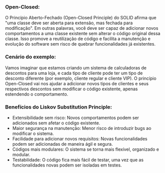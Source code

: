### Open-Closed:

O Princípio Aberto-Fechado (Open-Closed Principle) do SOLID afirma que "uma classe deve ser aberta para extensão, mas fechada para modificação". Em outras palavras, você deve ser capaz de adicionar novos comportamentos a uma classe existente sem alterar o código original dessa classe. Isso promove a reutilização de código e facilita a manutenção e evolução do software sem risco de quebrar funcionalidades já existentes.


### Cenário do exemplo:

Vamos imaginar que estamos criando um sistema de calculadoras de descontos para uma loja, e cada tipo de cliente pode ter um tipo de desconto diferente (por exemplo, cliente regular e cliente VIP). O princípio Open-Closed vai nos ajudar a adicionar novos tipos de clientes e seus respectivos descontos sem modificar o código existente, apenas estendendo o comportamento.

### Benefícios do Liskov Substitution Principle:

- Extensibilidade sem risco: Novos comportamentos podem ser adicionados sem afetar o código existente.
- Maior segurança na manutenção: Menor risco de introduzir bugs ao modificar o sistema.
- Facilidade para adicionar novos requisitos: Novas funcionalidades podem ser adicionadas de maneira ágil e segura.
- Códigos mais modulares: O sistema se torna mais flexível, organizado e modular.
- Testabilidade: O código fica mais fácil de testar, uma vez que as funcionalidades novas podem ser isoladas em testes.
